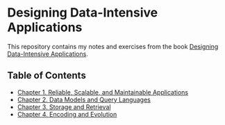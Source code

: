 # Designing Data-Intensive Applications

This repository contains my notes and exercises from the
book [Designing Data-Intensive Applications](https://dataintensive.net/).

## Table of Contents

- [Chapter 1. Reliable, Scalable, and Maintainable Applications](reliable-scalable-maintainable-apps/reliable-scalable-maintainable-apps.md)
- [Chapter 2. Data Models and Query Languages](data-models-and-query-languages/data-models-and-query-languages.md)
- [Chapter 3. Storage and Retrieval](storage-and-retrieval/storage-and-retrieval.md)
- [Chapter 4. Encoding and Evolution](encoding-and-evolution/encoding-and-evolution.md)
